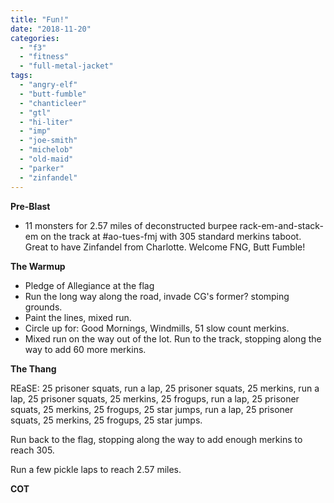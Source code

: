 ```yaml
---
title: "Fun!"
date: "2018-11-20"
categories: 
  - "f3"
  - "fitness"
  - "full-metal-jacket"
tags: 
  - "angry-elf"
  - "butt-fumble"
  - "chanticleer"
  - "gtl"
  - "hi-liter"
  - "imp"
  - "joe-smith"
  - "michelob"
  - "old-maid"
  - "parker"
  - "zinfandel"
---
```


**Pre-Blast**

- 11 monsters for 2.57 miles of deconstructed burpee rack-em-and-stack-em on the track at #ao-tues-fmj with 305 standard merkins taboot. Great to have Zinfandel from Charlotte. Welcome FNG, Butt Fumble!

**The Warmup**

- Pledge of Allegiance at the flag
- Run the long way along the road, invade CG's former? stomping grounds.
- Paint the lines, mixed run.
- Circle up for: Good Mornings, Windmills, 51 slow count merkins.
- Mixed run on the way out of the lot. Run to the track, stopping along the way to add 60 more merkins.

****T**he T**hang****

REaSE: 25 prisoner squats, run a lap, 25 prisoner squats, 25 merkins, run a lap, 25 prisoner squats, 25 merkins, 25 frogups, run a lap, 25 prisoner squats, 25 merkins, 25 frogups, 25 star jumps, run a lap, 25 prisoner squats, 25 merkins, 25 frogups, 25 star jumps.

Run back to the flag, stopping along the way to add enough merkins to reach 305.

Run a few pickle laps to reach 2.57 miles.

**COT**
